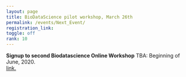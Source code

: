 ```yaml
---
layout: page
title: BioDataScience pilot workshop, March 26th
permalink: /events/Next_Event/
registration_link: 
toggle: off
rank: 10
---
```


<b>Signup to second Biodatascience Online Workshop</b> TBA: Beginning of June, 2020.
<br>
<a href="https://forms.gle/zNsQGDRHEZT32AP56">link. </a>
